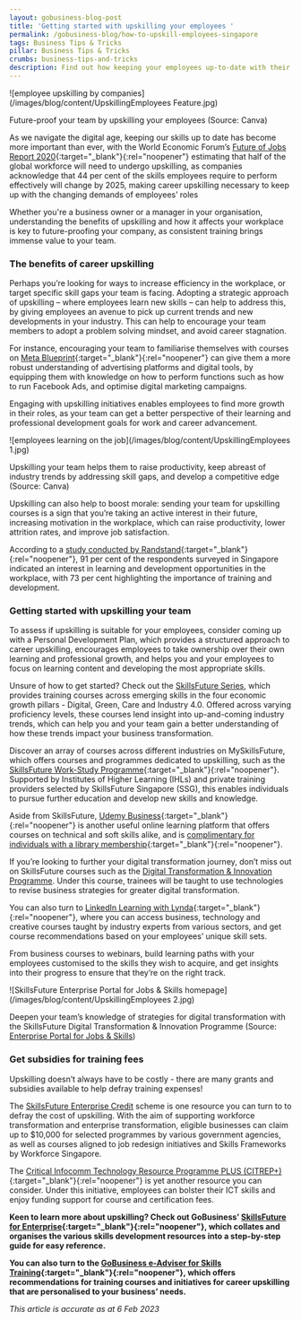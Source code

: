 ```yaml
---
layout: gobusiness-blog-post
title: 'Getting started with upskilling your employees '
permalink: /gobusiness-blog/how-to-upskill-employees-singapore
tags: Business Tips & Tricks
pillar: Business Tips & Tricks
crumbs: business-tips-and-tricks
description: Find out how keeping your employees up-to-date with their skills can help improve productivity, and how to get started. 
---
```


![employee upskilling by companies](/images/blog/content/UpskillingEmployees Feature.jpg)
<figcaption> Future-proof your team by upskilling your employees (Source: Canva) </figcaption>

As we navigate the digital age, keeping our skills up to date has become more important than ever, with the World Economic Forum’s [Future of Jobs Report 2020](https://www.weforum.org/reports/the-future-of-jobs-report-2020/in-full/infographics-e4e69e4de7){:target="_blank"}{:rel="noopener"} estimating that half of the global workforce will need to undergo upskilling, as companies acknowledge that 44 per cent of the skills employees require to perform effectively will change by 2025, making career upskilling necessary to keep up with the changing demands of employees’ roles 

Whether you're a business owner or a manager in your organisation, 
understanding the benefits of upskilling and how it affects your workplace is key to future-proofing your company, as consistent training brings immense value to your team.

### The benefits of career upskilling 

Perhaps you’re looking for ways to increase efficiency in the workplace, or target specific skill gaps your team is facing. Adopting a strategic approach of upskilling – where employees learn new skills –  can help to address this, by giving employees an avenue to pick up current trends and new developments in your industry. This can help to encourage your team members to adopt a problem solving mindset, and avoid career stagnation. 

For instance, encouraging your team to familiarise themselves with courses on [Meta Blueprint](https://www.facebook.com/business/learn){:target="_blank"}{:rel="noopener"} can give them a more robust understanding of advertising platforms and digital tools, by equipping them with knowledge on how to perform functions such as how to run Facebook Ads, and optimise digital marketing campaigns. 

Engaging with upskilling initiatives enables employees to find more growth in their roles, as your team can get a better perspective of their learning and professional development goals for work and career advancement. 

![employees learning on the job](/images/blog/content/UpskillingEmployees 1.jpg)
<figcaption> Upskilling your team helps them to raise productivity, keep abreast of industry trends by addressing skill gaps, and develop a competitive edge (Source: Canva)  </figcaption>

Upskilling can also help to boost morale: sending your team for upskilling courses is a sign that you’re taking an active interest in their future, increasing motivation in the workplace, which can raise productivity, lower attrition rates, and improve job satisfaction.

According to a [study conducted by Randstand](https://www.humanresourcesonline.net/only-43-of-employees-surveyed-in-singapore-are-committed-to-staying-with-their-current-employer){:target="_blank"}{:rel="noopener"}, 91 per cent of the respondents surveyed in Singapore indicated an interest in learning and development opportunities in the workplace, with 73 per cent highlighting the importance of training and development. 

### Getting started with upskilling your team

To assess if upskilling is suitable for your employees, consider coming up with a Personal Development Plan, which provides a structured approach to career upskilling, encourages employees to take ownership over their own learning and professional growth, and helps you and your employees to focus on learning content and developing the most appropriate skills. 

Unsure of how to get started? Check out the [SkillsFuture Series](https://skillsfuture.gobusiness.gov.sg/support-and-programmes/workplace-learning/skillsfuture-series), which provides training courses across emerging skills in the four economic growth pillars - Digital, Green, Care and Industry 4.0.  Offered across varying proficiency levels, these courses lend insight into up-and-coming industry trends, which can help you and your team gain a better understanding of how these trends impact your business transformation. 

Discover an array of courses across different industries on MySkillsFuture, which offers courses and programmes dedicated to upskilling, such as the [SkillsFuture Work-Study Programme](https://programmes.myskillsfuture.gov.sg/WorkStudyIndividualProgrammes/Programme_Summary.aspx){:target="_blank"}{:rel="noopener"}. Supported by Institutes of Higher Learning (IHLs) and private training providers selected by SkillsFuture Singapore (SSG), this enables individuals to pursue further education and develop new skills and knowledge. 

Aside from SkillsFuture, [Udemy Business](https://business.udemy.com/course-collection/?utm_source=organic-search&utm_medium=google){:target="_blank"}{:rel="noopener"} is another useful online learning platform that offers courses on technical and soft skills alike, and is [complimentary for individuals with a library membership](https://mobileapp.nlb.gov.sg/get-started-with/learn/){:target="_blank"}{:rel="noopener"}. 

If you’re looking to further your digital transformation journey, don’t miss out on SkillsFuture courses such as the [Digital Transformation & Innovation Programme](https://skillsfuture.gobusiness.gov.sg/support-and-programmes/digital-transformation-innovation-programme/). Under this course, trainees will be taught to use technologies to revise business strategies for greater digital transformation. 

You can also turn to [LinkedIn Learning with Lynda](https://www.linkedin.com/learning/){:target="_blank"}{:rel="noopener"}, where you can access business, technology and creative courses taught by industry experts from various sectors, and get course recommendations based on your employees’ unique skill sets. 

From business courses to webinars, build learning paths with your employees customised to the skills they wish to acquire, and get insights into their progress to ensure that they’re on the right track. 

![SkillsFuture Enterprise Portal for Jobs & Skills homepage](/images/blog/content/UpskillingEmployees 2.jpg)
<figcaption> Deepen your team’s knowledge of strategies for digital transformation with the SkillsFuture Digital Transformation & Innovation Programme (Source: <a href="https://skillsfuture.gobusiness.gov.sg/support-and-programmes/digital-transformation-innovation-programme/">Enterprise Portal for Jobs & Skills</a>) </figcaption>

### Get subsidies for training fees

Upskilling doesn’t always have to be costly - there are many grants and subsidies available to help defray training expenses! 

The [SkillsFuture Enterprise Credit](https://skillsfuture.gobusiness.gov.sg/support-and-programmes/support-and-programmes/funding/skillsfuture-enterprise-credit-sfec/) scheme is one resource you can turn to to defray the cost of upskilling. With the aim of supporting workforce transformation and enterprise transformation, eligible businesses can claim up to $10,000 for selected programmes by various government agencies, as well as courses aligned to job redesign initiatives and Skills Frameworks by Workforce Singapore. 

The [Critical Infocomm Technology Resource Programme PLUS (CITREP+)](https://www.imda.gov.sg/imtalent/programmes/citrep-plus){:target="_blank"}{:rel="noopener"} is yet another resource you can consider. Under this initiative, employees can bolster their ICT skills and enjoy funding support for course and certification fees.   

**Keen to learn more about upskilling? Check out GoBusiness’ [SkillsFuture for Enterprise](https://www.gobusiness.gov.sg/skillsfuture-for-enterprise/?src=gobiz_blog){:target="_blank"}{:rel="noopener"}, which collates and organises the various skills development resources into a step-by-step guide for easy reference.**

**You can also turn to the [GoBusiness e-Adviser for Skills Training](https://eadviser.gobusiness.gov.sg/skillstraining?src=gobiz_blog){:target="_blank"}{:rel="noopener"}, which offers recommendations for training courses and initiatives for career upskilling that are personalised to your business’ needs.**

<em> This article is accurate as at 6 Feb 2023</em>

